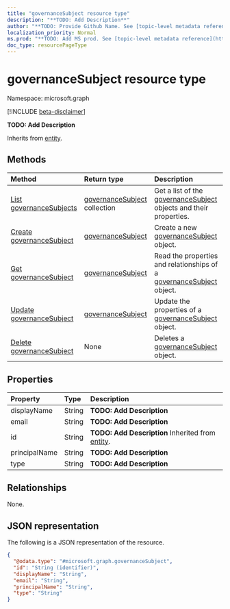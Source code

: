 ```yaml
---
title: "governanceSubject resource type"
description: "**TODO: Add Description**"
author: "**TODO: Provide Github Name. See [topic-level metadata reference](https://msgo.azurewebsites.net/add/document/guidelines/metadata.html#topic-level-metadata)**"
localization_priority: Normal
ms.prod: "**TODO: Add MS prod. See [topic-level metadata reference](https://msgo.azurewebsites.net/add/document/guidelines/metadata.html#topic-level-metadata)**"
doc_type: resourcePageType
---
```


# governanceSubject resource type

Namespace: microsoft.graph

[!INCLUDE [beta-disclaimer](../../includes/beta-disclaimer.md)]

**TODO: Add Description**


Inherits from [entity](../resources/entity.md).

## Methods
|Method|Return type|Description|
|:---|:---|:---|
|[List governanceSubjects](../api/governancesubject-list.md)|[governanceSubject](../resources/governancesubject.md) collection|Get a list of the [governanceSubject](../resources/governancesubject.md) objects and their properties.|
|[Create governanceSubject](../api/governancesubject-post-governancesubjects.md)|[governanceSubject](../resources/governancesubject.md)|Create a new [governanceSubject](../resources/governancesubject.md) object.|
|[Get governanceSubject](../api/governancesubject-get.md)|[governanceSubject](../resources/governancesubject.md)|Read the properties and relationships of a [governanceSubject](../resources/governancesubject.md) object.|
|[Update governanceSubject](../api/governancesubject-update.md)|[governanceSubject](../resources/governancesubject.md)|Update the properties of a [governanceSubject](../resources/governancesubject.md) object.|
|[Delete governanceSubject](../api/governancesubject-delete.md)|None|Deletes a [governanceSubject](../resources/governancesubject.md) object.|

## Properties
|Property|Type|Description|
|:---|:---|:---|
|displayName|String|**TODO: Add Description**|
|email|String|**TODO: Add Description**|
|id|String|**TODO: Add Description** Inherited from [entity](../resources/entity.md).|
|principalName|String|**TODO: Add Description**|
|type|String|**TODO: Add Description**|

## Relationships
None.

## JSON representation
The following is a JSON representation of the resource.
<!-- {
  "blockType": "resource",
  "keyProperty": "id",
  "@odata.type": "microsoft.graph.governanceSubject",
  "baseType": "microsoft.graph.entity",
  "openType": false
}
-->
``` json
{
  "@odata.type": "#microsoft.graph.governanceSubject",
  "id": "String (identifier)",
  "displayName": "String",
  "email": "String",
  "principalName": "String",
  "type": "String"
}
```


